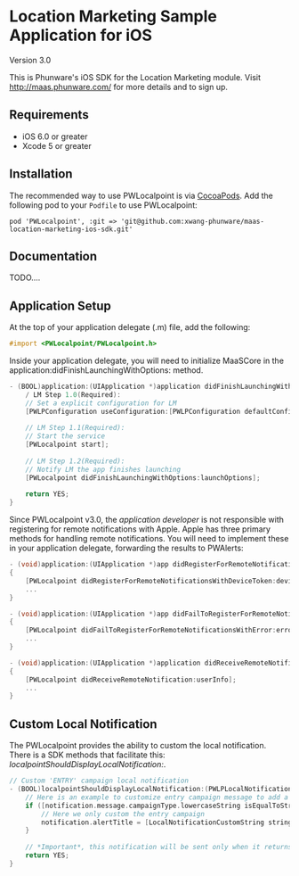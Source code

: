 Location Marketing Sample Application for iOS
==================

Version 3.0

This is Phunware's iOS SDK for the Location Marketing module. Visit http://maas.phunware.com/ for more details and to sign up.


Requirements
------------

- iOS 6.0 or greater
- Xcode 5 or greater



Installation
------------

The recommended way to use PWLocalpoint is via [CocoaPods](http://cocoapods.org). Add the following pod to your `Podfile` to use PWLocalpoint:
````
pod 'PWLocalpoint', :git => 'git@github.com:xwang-phunware/maas-location-marketing-ios-sdk.git'
````

Documentation
------------
TODO....

Application Setup
-----------------
At the top of your application delegate (.m) file, add the following:

````objective-c
#import <PWLocalpoint/PWLocalpoint.h>
````

Inside your application delegate, you will need to initialize MaaSCore in the application:didFinishLaunchingWithOptions: method. 

````objective-c
- (BOOL)application:(UIApplication *)application didFinishLaunchingWithOptions:(NSDictionary *)launchOptions {
    / LM Step 1.0(Required):
    // Set a explicit configuration for LM
    [PWLPConfiguration useConfiguration:[PWLPConfiguration defaultConfiguration]];
    
    // LM Step 1.1(Required):
    // Start the service
    [PWLocalpoint start];
    
    // LM Step 1.2(Required):
    // Notify LM the app finishes launching
    [PWLocalpoint didFinishLaunchingWithOptions:launchOptions];
    
    return YES;
}
````

Since PWLocalpoint v3.0, the *application developer* is not responsible with registering for remote notifications with Apple. Apple has three primary methods for handling remote notifications. You will need to implement these in your application delegate, forwarding the results to PWAlerts:

````objective-c
- (void)application:(UIApplication *)app didRegisterForRemoteNotificationsWithDeviceToken:(NSData *)devToken
{
    [PWLocalpoint didRegisterForRemoteNotificationsWithDeviceToken:deviceToken];
    ...
}

- (void)application:(UIApplication *)app didFailToRegisterForRemoteNotificationsWithError:(NSError *)err
{
    [PWLocalpoint didFailToRegisterForRemoteNotificationsWithError:error];
    ...
}

- (void)application:(UIApplication *)application didReceiveRemoteNotification:(NSDictionary *)userInfo
{
    [PWLocalpoint didReceiveRemoteNotification:userInfo];
    ...
}
````




Custom Local Notification 
--------------

The PWLocalpoint provides the ability to custom the local notification. There is a SDK methods that facilitate this: *localpointShouldDisplayLocalNotification:*.

````objective-c
// Custom 'ENTRY' campaign local notification
- (BOOL)localpointShouldDisplayLocalNotification:(PWLPLocalNotification *)notification {
    // Here is an example to customize entry campaign message to add a string 'Welcome. ' at the front of notification title.
    if ([notification.message.campaignType.lowercaseString isEqualToString:PWLPZoneMessageGeofenceEntryCampaignType.lowercaseString]) {
        // Here we only custom the entry campaign
        notification.alertTitle = [LocalNotificationCustomString stringByAppendingString:notification.alertTitle];
    }
    
    // *Important*, this notification will be sent only when it returns 'YES', it will be ingore if it returns 'NO'.
    return YES;
}
````
